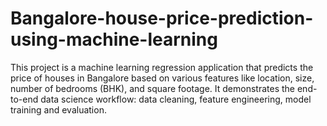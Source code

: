 # Bangalore-house-price-prediction-using-machine-learning
This project is a machine learning regression application that predicts the price of houses in Bangalore based on various features like location, size, number of bedrooms (BHK), and square footage. It demonstrates the end-to-end data science workflow: data cleaning, feature engineering, model training and evaluation.
